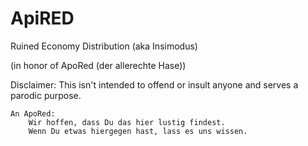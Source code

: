 # ApiRED 
Ruined Economy Distribution (aka Insimodus)

(in honor of ApoRed (der allerechte Hase))

Disclaimer:
    This isn't intended to offend or insult anyone and serves a parodic purpose.

    An ApoRed: 
        Wir hoffen, dass Du das hier lustig findest. 
        Wenn Du etwas hiergegen hast, lass es uns wissen.

